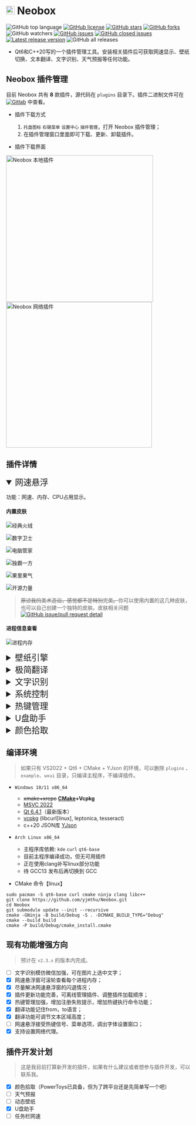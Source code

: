 # <img width=23 src="pluginmgr/icons/neobox.svg"/> Neobox

![GitHub top language](https://img.shields.io/github/languages/top/yjmthu/Neobox)
[![GitHub license](https://img.shields.io/badge/license-MIT-green.svg)](https://raw.githubusercontent.com/yjmthu/Neobox/master/LICENSE)
[![GitHub stars](https://img.shields.io/github/stars/yjmthu/Neobox)](https://github.com/yjmthu/Neobox/stargazers)
[![GitHub forks](https://img.shields.io/github/forks/yjmthu/Neobox.svg)](https://github.com/yjmthu/Neobox/network/members)
![GitHub watchers](https://img.shields.io/github/watchers/yjmthu/Neobox?color=purple)
[![GitHub issues](https://img.shields.io/github/issues/yjmthu/Neobox)](https://github.com/yjmthu/Neobox/issues)
[![GitHub closed issues](https://img.shields.io/github/issues-closed/yjmthu/Neobox)](https://github.com/yjmthu/Neobox/issues)
[![Latest release version](https://img.shields.io/github/v/release/yjmthu/Neobox?color=red)](https://github.com/yjmthu/Neobox/releases/latest)
![GitHub all releases](https://img.shields.io/github/downloads/yjmthu/Neobox/total)


- Qt6和C++20写的一个插件管理工具。安装相关插件后可获取网速显示、壁纸切换、文本翻译、文字识别、天气预报等任何功能。

## Neobox 插件管理

目前 Neobox 共有 **8** 款插件，源代码在 `plugins` 目录下。插件二进制文件可在 [![Gitlab](https://img.shields.io/badge/Gitlab-yellow.svg?logo=gitlab)](https://gitlab.com/yjmthu1/neoboxplg) 中查看。

- 插件下载方式
    1. `托盘图标` `右键菜单` `设置中心` `插件管理`，打开 Neobox 插件管理；
    2. 在插件管理窗口里面即可下载、更新、卸载插件。

- 插件下载界面

<img width="400" alt="Neobox 本地插件" src="https://cloud.tsinghua.edu.cn/f/c5b662d65cf2474d94c5/?dl=1"><img width="397" alt="Neobox 网络插件" src="https://cloud.tsinghua.edu.cn/f/d91c6a5a26314764825f/?dl=1">

## 插件详情

<details open="open">
<summary style="font-size:17pt;">网速悬浮</summary>

功能：网速、内存、CPU占用显示。

#### 内置皮肤

![经典火绒](https://cloud.tsinghua.edu.cn/f/cb162e06a23e4d42a772/?dl=1)

![数字卫士](https://cloud.tsinghua.edu.cn/f/42ef9aa2d55444759783/?dl=1)

![电脑管家](https://cloud.tsinghua.edu.cn/f/1688364ff8d8477888b9/?dl=1)

![独霸一方](https://cloud.tsinghua.edu.cn/f/2ed05e162e12420f83d4/?dl=1)

![果里果气](https://cloud.tsinghua.edu.cn/f/a018b6be4f5e41498500/?dl=1)

![开源力量](https://cloud.tsinghua.edu.cn/f/a698f71195e34aefb794/?dl=1)

> <del>原谅我的美术造诣，感觉都不是特别完美。</del>你可以使用内置的这几种皮肤，也可以自己创建一个独特的皮肤。皮肤相关问题 [![GitHub issue/pull request detail](https://img.shields.io/github/issues/detail/state/yjmthu/Neobox/5)](https://github.com/yjmthu/Neobox/issues/5)

#### 进程信息查看

![进程内存](https://cloud.tsinghua.edu.cn/f/8705930894e940309bdf/?dl=1)

</details>

<details>
<summary style="font-size:17pt;">壁纸引擎</summary>

+ 手动切换、定时切换、收藏夹、黑名单
+ 网络壁纸源
    - Awesome Wallpapers: <https://wallhaven.cc/>
    - Bing: <https://www.bing.com/>
    - Unsplash: <https://unsplash.com/>
    - 小歪: <https://api.ixiaowai.cn/>
    - 其他壁纸Api链接（必须是直接在浏览器打开就能看到图片的链接，例如<https://source.unsplash.com/random/2500x1600>）
+ 本地壁纸源
    - 可遍历壁纸文件夹
    - 可调用脚本获取本地壁纸路径
    - 用户收藏夹内的壁纸
+ 拖拽壁纸源
    - 如果安装了网速悬浮插件的话，可以拖拽网页或者本地的图片到悬浮窗，也是可以设置壁纸的。
+ 屏幕截图

![](https://cloud.tsinghua.edu.cn/f/f1bec3fe13a94a9794a5/?dl=1)

![](https://cloud.tsinghua.edu.cn/f/7db62f1da80f4374b742/?dl=1)

</details>


<details>
<summary style="font-size:17pt;">极简翻译</summary>

- 简介：普通模式调用百度翻译Api，查词模式调用有道翻译Api。

![极简翻译](https://cloud.tsinghua.edu.cn/f/ce4fb5704e5748fea962/?dl=1)

![新版极简翻译](https://user-images.githubusercontent.com/73242138/210152957-1220946e-8822-410a-87f0-8307df2cf5a6.png)


- 极简翻译 **快捷键** 映射表

| 按键 | 功能 |
| --- | --- |
| <kbd>enter</kbd> | *发送翻译请求* |
| <kbd>ctrl</kbd> + <kbd>enter</kbd> | 换行 |
| <kbd>alt</kbd> + <kbd>Left</kbd> | 向前切换from语言 |
| <kbd>alt</kbd> + <kbd>Right</kbd> | 向后切换from语言 |
| <kbd>alt</kbd> + <kbd>Up</kbd> | 向前切换to语言 |
| <kbd>alt</kbd> + <kbd>Down</kbd> | 向后切换to语言 |
| <kbd>ctrl</kbd> + <kbd>M</kbd> | 切换查词模式 |
| <kbd>esc</kbd> | 关闭窗口 |

</details>

<details>
<summary style="font-size:17pt;">文字识别</summary>

- 简介：截图识别多种语言文字，需要自行下载相应语言的训练数据。目前依赖于极简翻译插件来输出识别结果。

![文字识别](https://cloud.tsinghua.edu.cn/f/612106e8c64c49c393c8/?dl=1)

![文字识别](https://cloud.tsinghua.edu.cn/f/42e2e76532a2416aa9fa/?dl=1)

| 按键 | 功能 |
| --- | --- |
| <kbd>esc</kbd> | 退出截屏 |

> 技巧： 1. 如果只需要识别简体中文和英文，选择 `chi_sim` 即可，选的语言种类越多识别可能 **越不准确** 。2. 截屏时，按住鼠标中键可移动选框；3. 进入截屏模式后，双击截取全屏。

</details>

<details>
<summary style="font-size:17pt;">系统控制</summary>

- 简介：提供防止息屏、右键复制、快速关机、重启、睡眠等功能。

![系统控制](https://cloud.tsinghua.edu.cn/f/c27ae43c1ca242419ad6/?dl=1)

</details>

<details>
<summary style="font-size:17pt;">热键管理</summary>

- 简介：注册并捕获系统全局热键，可调用进程或者插件。由于太方便，目前此插件已经合并到主程序。

![热键管理](https://cloud.tsinghua.edu.cn/f/11eae0e195d6402685d9/?dl=1)


</details>

<details>
<summary style="font-size:17pt;">U盘助手</summary>

- 简介：U盘管理，打开、弹出U盘。

![U盘助手](https://cloud.tsinghua.edu.cn/f/ab29d5893d9a4980999e/?dl=1)

</details>

<details>
<summary style="font-size:17pt;">颜色拾取</summary>

- 简介：模仿PowerToys Color Picker写的一个颜色拾取插件，已经具备了基本功能，颜色调整功能待开发。

### 主界面

![颜色拾取](https://cloud.tsinghua.edu.cn/f/4459d8406481429a8aca/?dl=1)

### 拾取界面

![颜色拾取](https://cloud.tsinghua.edu.cn/f/32d86d6947f54835945d/?dl=1)

| 按键 | 功能 |
| --- | --- |
| <kbd>esc</kbd> | 退出拾取 |
| 滚轮 | 放大或缩小细节 |

</details>



## 编译环境

> 如果只有 VS2022 + Qt6 + CMake + YJson 的环境，可以删除 `plugins` 、 `example`、`wxui` 目录，只编译主程序，不编译插件。 

- `Windows 10/11 x86_64`
    - <del>xmake+xrepo</del> **[CMake](https://cmake.org/download/)+Vcpkg**
    - [MSVC 2022](https://visualstudio.microsoft.com/zh-hans/vs/)
    - [Qt 6.4.1](https://www.qt.io/download)（最新版本）
    - [vcpkg](https://github.com/microsoft/vcpkg) (libcurl[linux], leptonica, tesseract)
    - c++20 JSON库 [YJson](https://github.com/yjmthu/YJson)
- `Arch Linux x86_64`
    - 主程序库依赖: `kde` `curl` `qt6-base`
    - 目前主程序编译成功，但无可用插件
    - 正在使用clang补写linux部分功能
    - 待 GCC13 发布后再切换到 GCC

- CMake 命令【linux】

```shell
sudo pacman -S qt6-base curl cmake ninja clang libc++
git clone https://github.com/yjmthu/Neobox.git
cd Neobox
git submodule update --init --recursive
cmake -GNinja -B build/Debug -S . -DCMAKE_BUILD_TYPE="Debug"
cmake --build build
cmake -P build/Debug/cmake_install.cmake
```


## 现有功能增强方向

> 预计在 `v2.3.x` 的版本内完成。

<!-- 1. 完善自定义皮肤功能，考虑使用 `Lua` 语言来编写动画；
2. 逐步增加wxWidgets部分的代码，最终取代qt。 -->

- [ ] 文字识别模仿微信加强，可在图片上选中文字；
- [x] 网速悬浮窗可滚轮查看每个进程内存；
- [x] 尽量解决网速悬浮窗的闪退情况；
- [x] 插件更新功能完善，可离线管理插件、调整插件加载顺序；
- [x] 热键管理加强，增加注册失败提示，增加热键执行命令功能；
- [x] 翻译功能记住from，to语言；
- [x] 翻译功能可调节文本区域高度；
- [ ] 网速悬浮接受热键信号、菜单选项，调出字体设置窗口；
- [x] 支持设置网络代理。

## 插件开发计划

> 这是我目前打算新开发的插件，如果有什么建议或者想参与插件开发，可以联系我。

- [x] 颜色拾取（PowerToys已具备，但为了跨平台还是先简单写一个吧）
- [ ] 天气预报
- [ ] 动态壁纸
- [x] U盘助手
- [ ] 任务栏网速
